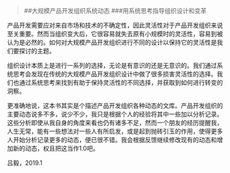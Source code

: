 > ##大规模产品开发组织系统动态
> ###用系统思考指导组织设计和变革

产品开发需要应对来自市场和技术的不确定性，因此灵活性对于产品开发组织来说至关重要。然而当组织变大后，它很容易就失去原有小规模时的灵活性，容易到被认为是必然的。如何对大规模产品开发组织进行不同的设计以保持它的灵活性是我们要探讨的主题。

组织设计本质上是进行一系列的选择，无论是有意识的还是无意识的。我们通过系统思考会发现在传统的大规模产品开发组织设计中做了很多损害灵活性的选择。我们也通过系统思考来找到有助于保持灵活性的不同选择，并获取到如何进行转变的洞察。

更准确地说，这本书其实是个描述产品开发组织各种动态的文库。产品开发组织的主要动态说多不多，说少不少，我只是根据个人的经验将其中一些加以分析记录。这些分析即使从我自身的角度来看也仍有诸多不足，然而一个朋友的经历提醒我，人生无常，能有一些想法对一些人有所启发，或是起到抛砖引玉的作用，使得更多人开始分析记录更多的动态，便已很不错。我会根据反馈继续修改现有的动态和增加新的动态，权且把这当作1.0吧。

吕毅，2019.1